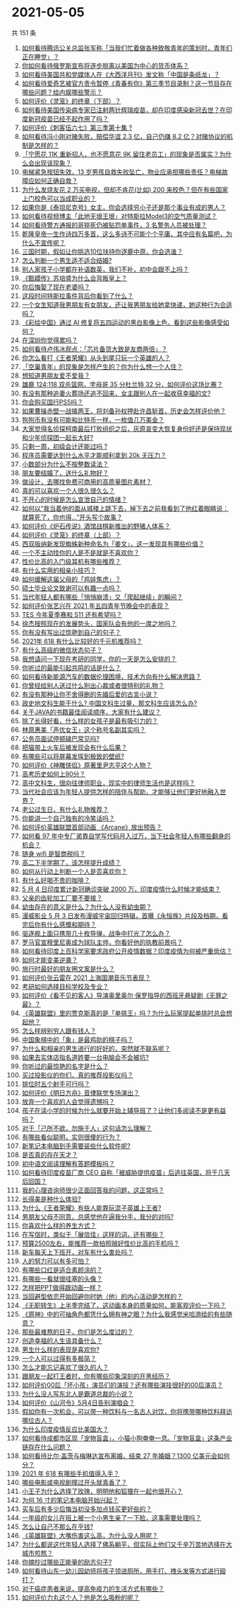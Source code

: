 # 2021-05-05

共 151 条

<!-- BEGIN -->
<!-- 最后更新时间 Wed May 05 2021 20:02:07 GMT+0800 (China Standard Time) -->

1. [如何看待腾讯公关总监张军称「当我们忙着做各种致敬青年的策划时，青年们正在睡觉」？](https://www.zhihu.com/question/457759935)
2. [你如何看待俄罗斯宣布将逐步脱离以美国为中心的货币体系？](https://www.zhihu.com/question/457750369)
3. [如何看待美国共和党媒体人在《大西洋月刊》发文称「中国是条纸龙」？](https://www.zhihu.com/question/457843760)
4. [如何看待爱奇艺被官方责令暂停《青春有你》第三季节目录制？这一节目存在哪些问题？给内娱哪些警示？](https://www.zhihu.com/question/457851906)
5. [如何评价《灵笼》的终章（下部）？](https://www.zhihu.com/question/457793996)
6. [如何看待美国传染病专家已注射两针辉瑞疫苗，却在印度感染新冠去世？在印度新冠疫苗已经不起作用了吗？](https://www.zhihu.com/question/457803433)
7. [如何评价《刺客伍六七》第三季第十集 ?](https://www.zhihu.com/question/457898715)
8. [如何看待冯小刚对赌失败，赔偿华谊 2.3 亿，自己仍赚 8.2
   亿？对赌协议的机制是怎样的？](https://www.zhihu.com/question/457531244)
9. [「宁愿花 11K 重新招人，也不愿意花 9K
   留住老员工」的现象是否属实？为什么会出现该现象？](https://www.zhihu.com/question/63878469)
10. [电梯紧急按钮失效，13
    岁男孩自救失败坠亡，物业应承担哪些责任？电梯故障应如何正确自救？](https://www.zhihu.com/question/457831377)
11. [为什么发烧友花 2 万买电视，但却不肯花(比如) 200
    来校色？但在有些国家上门校色可以当成职业的？](https://www.zhihu.com/question/457647194)
12. [如果你是《泰坦尼克号》女主，你会选择穷小子还是那个事业有成的男人？](https://www.zhihu.com/question/404721566)
13. [如何看待视频博主「此地无垠王垠」对特斯拉Model3的空气质量测试？](https://www.zhihu.com/question/457805911)
14. [如何看待警方通报的哥猝死仍被贴罚单事件，3 名警务人员被处理？](https://www.zhihu.com/question/457851891)
15. [乾隆皇帝一生作诗四万多首，这么多诗不可能个个平庸，其中应有名篇吧，为什么不宣传呢？](https://www.zhihu.com/question/452762954)
16. [三国时期，假如让你挑选10位扶持你逐鹿中原，你会选谁？](https://www.zhihu.com/question/452687156)
17. [怎么判断一个男生适不适合结婚?](https://www.zhihu.com/question/374079870)
18. [别人家孩子小学都在补语数英，我们不补，初中会跟不上吗？](https://www.zhihu.com/question/437581262)
19. [《甄嬛传》苏培盛为什么会背叛皇上？](https://www.zhihu.com/question/456242618)
20. [你后悔娶了现在老婆吗？](https://www.zhihu.com/question/315457601)
21. [这段时间特斯拉事件背后你看到了什么？](https://www.zhihu.com/question/455860663)
22. [一个女生知道我男朋友有女朋友，还让我男朋友给她拿快递，她这种行为合适吗？](https://www.zhihu.com/question/452456284)
23. [《彩绘中国》通过 AI
    修复将五四运动的黑白影像上色，看到这些影像感受如何？](https://www.zhihu.com/question/457739121)
24. [在深圳你觉得累吗？](https://www.zhihu.com/question/304838170)
25. [如何看待卢伟冰观点：「芯片备货大致是友商两倍」？](https://www.zhihu.com/question/457096949)
26. [你怎么看打《王者荣耀》从头到尾只玩一个英雄的人？](https://www.zhihu.com/question/299758752)
27. [「空巢青年」的现象是怎样产生的？你为什么想一个人住？](https://www.zhihu.com/question/457137124)
28. [想知道男朋友爱不爱我？](https://www.zhihu.com/question/300147312)
29. [雄鹿 124:118 双杀篮网，字母哥 35 分杜兰特 32
    分，如何评价这场比赛？](https://www.zhihu.com/question/457870431)
30. [有没有那种追妻火葬场还追不回来，女主跟别人在一起收获幸福的文?](https://www.zhihu.com/question/408254252)
31. [你会购买国行PS5吗？](https://www.zhihu.com/question/439176866)
32. [如果曹操赤壁一战擒两王，将刘备孙权押赴许昌斩首，历史会怎样评价他？](https://www.zhihu.com/question/456699039)
33. [狗狗币有没有可能和比特币一样，一枚值几万美金？](https://www.zhihu.com/question/445598367)
34. [大家觉得名侦探柯南最后打败组织之后，灰原哀变大恢复身份好还是保持现状和少年侦探团一起长大好?](https://www.zhihu.com/question/457584898)
35. [只剩一周，初级会计还能过吗 ?](https://www.zhihu.com/question/454746070)
36. [程序员需要达到什么水平才能顺利拿到 20k 无压力？](https://www.zhihu.com/question/47597895)
37. [小数部分为什么不按整数读法？](https://www.zhihu.com/question/456963708)
38. [朋友要结婚了，送什么礼物好？](https://www.zhihu.com/question/20063097)
39. [做设计，去哪找免费可商用的高质量图片素材？](https://www.zhihu.com/question/294157721)
40. [真的可以喜欢一个人很久很久么？](https://www.zhihu.com/question/457083666)
41. [不开心的时候是怎么宣泄自己的情绪？](https://www.zhihu.com/question/455014687)
42. [如何以“我当着他的面从城楼上跳下去，掉下去之前我看到了他红着眼睛说：就算死了，你也得…”开头写个故事？](https://www.zhihu.com/question/446137328)
43. [如何评价《炉石传说》酒馆战棋新推出的野猪人体系？](https://www.zhihu.com/question/457232229)
44. [如何评价《灵笼》的终章（上部）？](https://www.zhihu.com/question/457072944)
45. [西双版纳新发现蜘蛛新种命名为「姜文」，这一发现具有哪些价值？](https://www.zhihu.com/question/457371552)
46. [一个不主动找你的人是不是就是不喜欢你？](https://www.zhihu.com/question/393194088)
47. [性价比高的入门级耳机有哪些推荐？](https://www.zhihu.com/question/51811329)
48. [有什么实用的相亲小技巧？](https://www.zhihu.com/question/365372856)
49. [如何缓解这届父母的「鸡娃焦虑」？](https://www.zhihu.com/question/451871565)
50. [硕士毕业论文致谢可以有趣一点吗？](https://www.zhihu.com/question/401076265)
51. [当代年轻人都有哪些「悄悄崩溃」又「爬起继续」的瞬间？](https://www.zhihu.com/question/457125407)
52. [如何评价张艺兴在 2021 年五四青年节晚会中的表现？](https://www.zhihu.com/question/457808500)
53. [TES 今年夏季赛和 S11 还有希望吗？](https://www.zhihu.com/question/454359571)
54. [徐杰按照现在的发展势头，国家队会有他的一席之地吗？](https://www.zhihu.com/question/457739170)
55. [你有没有写出过惊艳到自己的句子？](https://www.zhihu.com/question/452573441)
56. [2021年 618 有什么比较好的千元机推荐吗？](https://www.zhihu.com/question/457282188)
57. [有什么高级的微信状态句子？](https://www.zhihu.com/question/440750252)
58. [我想请问一下现在考研的同学，你的一天是怎么安排的？](https://www.zhihu.com/question/410450910)
59. [你听过的最能引起共鸣的话是什么？](https://www.zhihu.com/question/37496011)
60. [如何看待新能源汽车的数据伦理困境，技术方向有什么解决思路？](https://www.zhihu.com/question/457543547)
61. [你曾经给别人送过什么别出心裁或者很特别的礼物？](https://www.zhihu.com/question/23207256)
62. [有没有那种让你不舍得删的先婚后爱的古言小说？](https://www.zhihu.com/question/353764357)
63. [政史地文科生能干什么? 中国文科生过量，那文科生应该怎么办?](https://www.zhihu.com/question/455156955)
64. [关于JAVA的书籍最佳阅读顺序，大家有什么建议？](https://www.zhihu.com/question/269505829)
65. [除了长得好看，什么样的女孩子是最有吸引力的？](https://www.zhihu.com/question/432679628)
66. [林原惠美「声优女王」这个称号名副其实吗？](https://www.zhihu.com/question/456884531)
67. [公务员面试停顿磕巴常见吗?](https://www.zhihu.com/question/448057643)
68. [把猫带上火车后被发现会有什么后果？](https://www.zhihu.com/question/265531373)
69. [有哪些可以将屏幕发挥到极致的壁纸?](https://www.zhihu.com/question/325648700)
70. [如何评价《神雕侠侣》原著里尹志平这个人物？](https://www.zhihu.com/question/21966003)
71. [高考历史如何上90分？](https://www.zhihu.com/question/315798137)
72. [高中文科生，很向往律师职业，现实中的律师生活也是这样吗？](https://www.zhihu.com/question/457653393)
73. [当代社会应该为年轻人提供怎样的陪伴与帮助，才能够让他们更好地融入世界？](https://www.zhihu.com/question/457136828)
74. [老公过生日，有什么礼物推荐？](https://www.zhihu.com/question/22873331)
75. [你能讲一个自己独有的冷笑话吗？](https://www.zhihu.com/question/412603379)
76. [如何评价英雄联盟首部动画 《Arcane》放出预告？](https://www.zhihu.com/question/457715264)
77. [如何看 97
    年中专厂弟靠自学写代码月入过万，当下社会年轻人有哪些翻身的机会？](https://www.zhihu.com/question/457749433)
78. [随身 wifi 是智商税吗？](https://www.zhihu.com/question/446103006)
79. [高二下半学期了，该怎样提升成绩？](https://www.zhihu.com/question/457346293)
80. [如何从行动上判断一个人是否喜欢你？](https://www.zhihu.com/question/452757029)
81. [有什么好喝不贵的咖啡？](https://www.zhihu.com/question/390644147)
82. [5 月 4 日印度累计新冠确诊突破 2000
    万，印度疫情什么时候才能结束？](https://www.zhihu.com/question/457761447)
83. [父亲的齿轮加工厂要不要接？](https://www.zhihu.com/question/450893153)
84. [幼虫存在的意义是什么？为什么人没有幼虫期？](https://www.zhihu.com/question/264314462)
85. [漫威影业 5 月 3
    日发布漫威宇宙回归特辑，首曝《永恒族》片段及档期，看完后你有什么感慨和期待？](https://www.zhihu.com/question/457703332)
86. [驱逐舰上面只携带几十枚导弹，战争中打光了怎么办？](https://www.zhihu.com/question/39027069)
87. [罗马官宣穆里尼奥成为球队主帅，你看好他的执教前景吗？](https://www.zhihu.com/question/457822516)
88. [如何看待印度上百科学家要求政府公开疫情数据？印度疫情为何被严重低估？](https://www.zhihu.com/question/457757785)
89. [如何才能变美逆袭？](https://www.zhihu.com/question/52287991)
90. [旅行时最好的朋友圈文案是什么？](https://www.zhihu.com/question/429650998)
91. [如何评价张云雷在 2021 上海国潮音乐节表现？](https://www.zhihu.com/question/457677090)
92. [考研如何选择目标学校及专业？](https://www.zhihu.com/question/31000102)
93. [如何评价《看不见的客人》导演奥里奥尔·保罗指导的西班牙悬疑剧《无罪之最》？](https://www.zhihu.com/question/453388234)
94. [《英雄联盟》里的贾克斯真的是「单挑王」吗？为什么玩家提起单挑时总会想起他？](https://www.zhihu.com/question/457010220)
95. [怎么样辨别穷人跟有钱人？](https://www.zhihu.com/question/349437220)
96. [中国象棋中的「象」是最鸡肋的棋子吗？](https://www.zhihu.com/question/39282356)
97. [为什么和相亲的男生进行的好好的，突然就不联系呢？](https://www.zhihu.com/question/455019918)
98. [如果去实体店指名道姓要一台电脑会不会被坑?](https://www.zhihu.com/question/449490091)
99. [你听过的最惊艳的名字是什么？](https://www.zhihu.com/question/265694919)
100. [买过投影仪的你们，真的推荐投影仪吗？](https://www.zhihu.com/question/437319206)
101. [排位时五个射手可行吗？](https://www.zhihu.com/question/457347115)
102. [如何评价《明日方舟》音律联觉专场演出？](https://www.zhihu.com/question/453242159)
103. [放弃一个喜欢的人会觉得遗憾吗？](https://www.zhihu.com/question/455878113)
104. [孩子在读小学的时候为什么就要开始上辅导班了？让他们多阅读不是更有益吗？](https://www.zhihu.com/question/431156947)
105. [对于「己所不欲，勿施于人」这句话怎么理解？](https://www.zhihu.com/question/25024061)
106. [有哪些看似聪明，实则很傻的行为？](https://www.zhihu.com/question/60864080)
107. [新笔记本电脑到手需要装些什么软件呢?](https://www.zhihu.com/question/369118255)
108. [是否真的存在天才？](https://www.zhihu.com/question/34054445)
109. [初中语文阅读理解有答题模板吗？](https://www.zhihu.com/question/330750610)
110. [如何看待印度疫苗厂商 CEO
     自称「被威胁提供疫苗」后逃往英国，将于几天后回国？](https://www.zhihu.com/question/457628956)
111. [我的心理咨询师很少正面回答我的问题，这正常吗？](https://www.zhihu.com/question/457615630)
112. [长得美是种什么体验?](https://www.zhihu.com/question/449683760)
113. [为什么《王者荣耀》有些人能靠玩混子英雄上王者?](https://www.zhihu.com/question/328458184)
114. [男朋友父母不同意，总感觉他在逼我分手，我分的对吗?](https://www.zhihu.com/question/455441259)
115. [你喜欢什么样的养生方式？](https://www.zhihu.com/question/456345968)
116. [在写信时，类似于「展信佳」这样的词，还有哪些？](https://www.zhihu.com/question/27590044)
117. [预算2500左右，能推荐一款拍照贼好性价比高的手机吗？](https://www.zhihu.com/question/452624562)
118. [新车每天上下班开，对车有什么害处吗？](https://www.zhihu.com/question/453386492)
119. [人的努力可以有多可怕？](https://www.zhihu.com/question/267094863)
120. [有哪些口红是适合素颜涂的？](https://www.zhihu.com/question/321097156)
121. [有哪些一看就很哇塞的头像？](https://www.zhihu.com/question/445718825)
122. [怎样把PPT做得跟动画一样？](https://www.zhihu.com/question/21539458)
123. [当回避型依恋开始回避你时她（他）的内心活动是怎样的？](https://www.zhihu.com/question/337217828)
124. [《无职转生》上半季完结了，这动画本身的质量如何，能客观评价一下吗？](https://www.zhihu.com/question/450611651)
125. [《原神》中的可抽角色都凭什么拥有神之眼？为什么我感觉米哈游给的有些随意？](https://www.zhihu.com/question/457648061)
126. [那些最难熬的日子，你们是怎么度过的？](https://www.zhihu.com/question/452944848)
127. [创造幸福的人生该具备什么？](https://www.zhihu.com/question/322796494)
128. [男生什么样的表现是喜欢你?](https://www.zhihu.com/question/430805859)
129. [一个人可以过得有多极简？](https://www.zhihu.com/question/265827355)
130. [怎么才能忘记喜欢了很久的人？](https://www.zhihu.com/question/456682944)
131. [跟朋友一起打王者时，你有哪些印象深刻的开黑经历？](https://www.zhihu.com/question/457741813)
132. [如何评价00后「坏小孩」演员们的演技？还有哪些演技很好的00后演员？](https://www.zhihu.com/question/457684810)
133. [为什么没人写东北人是霸道总裁的小说？](https://www.zhihu.com/question/337970710)
134. [如何评价《山河令》5月4日告别演唱会？](https://www.zhihu.com/question/457830518)
135. [假如你有一次机会，可以带一种饮料与一名古人对饮，你将携带哪种饮料拜访哪位古人？](https://www.zhihu.com/question/457665322)
136. [为什么印度疫情反应比美国大？](https://www.zhihu.com/question/456804640)
137. [如何看待成都市区现「宠物盲盒」，小猫小狗奄奄一息。「宠物盲盒」这条产业链存在什么问题？](https://www.zhihu.com/question/457745277)
138. [如何看待比尔·盖茨与梅琳达宣布离婚，结束 27 年婚姻？1300
     亿美元会如何分？](https://www.zhihu.com/question/457737040)
139. [2021 年 618 有哪些手机值得入手？](https://www.zhihu.com/question/457255298)
140. [哪些电影或电视剧撑过开头就真香了？](https://www.zhihu.com/question/449504220)
141. [小王子为什么选择了玫瑰，明明他和狐狸在一起也很开心？](https://www.zhihu.com/question/353104840)
142. [为何 16 寸的笔记本电脑开始兴起？](https://www.zhihu.com/question/456973925)
143. [买车后有多少后悔当初没多加点钱买更好些的？](https://www.zhihu.com/question/455327014)
144. [一年级的女儿在班上被一个小男生亲了一下脸，这事需要处理吗？](https://www.zhihu.com/question/449615832)
145. [怎么让自己不那么在乎钱?](https://www.zhihu.com/question/453040828)
146. [《英雄联盟》大嘴伤害这么高，为什么没人用呢？](https://www.zhihu.com/question/457142246)
147. [为什么都说这代年轻人选择了佛系躺平，但实际上他们又千辛万苦地选择在大城市煎熬？](https://www.zhihu.com/question/457670118)
148. [你摘抄过哪些正能量的励志句子?](https://www.zhihu.com/question/449320979)
149. [如何看待山东一幼儿园幼师将孩子领进厕所，用手打、拽头发等方式进行殴打？](https://www.zhihu.com/question/457486021)
150. [对于癌症患者来说，提高免疫力的生活方式有哪些？](https://www.zhihu.com/question/447041986)
151. [如何评价力丸这个人？他是怎么吸粉的呢？](https://www.zhihu.com/question/457715074)

<!-- END -->

